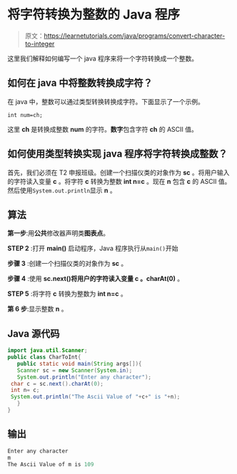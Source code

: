 # 将字符转换为整数的 Java 程序

> 原文：<https://learnetutorials.com/java/programs/convert-character-to-integer>

这里我们解释如何编写一个 java 程序来将一个字符转换成一个整数。

## 如何在 java 中将整数转换成字符？

在 java 中，整数可以通过类型转换转换成字符。下面显示了一个示例。

`int num=ch;`

这里 **ch** 是转换成整数 **num** 的字符。**数字**包含字符 **ch** 的 ASCII 值。

## 如何使用类型转换实现 java 程序将字符转换成整数？

首先，我们必须在 T2 申报班级。创建一个扫描仪类的对象作为 **sc** 。将用户输入的字符读入变量 **c** 。将字符 **c** 转换为整数 **int n=c** 。现在 **n** 包含 **c** 的 ASCII 值。然后使用`System.out.println`显示 **n** 。

## 算法

**第一步**:用**公共**修改器声明类**图表点**。

**STEP 2** :打开 **main()** 启动程序，Java 程序执行从`main()`开始

**步骤 3** :创建一个扫描仪类的对象作为 **sc** 。

**步骤 4** :使用 **sc.next()将用户的字符读入变量 **c** 。charAt(0)** 。

**STEP 5** :将字符 **c** 转换为整数为 **int n=c** 。

**第 6 步**:显示整数 **n** 。

## Java 源代码

```java
import java.util.Scanner;
public class CharToInt{  
   public static void main(String args[]){  
   Scanner sc = new Scanner(System.in);
   System.out.println("Enter any character");
 char c = sc.next().charAt(0);   
 int n= c;
 System.out.println("The Ascii Value of "+c+" is "+n);  
   }
}

```

## 输出

```java
Enter any character
m
The Ascii Value of m is 109
```